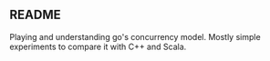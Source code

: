 README
------

Playing and understanding go's concurrency model. Mostly simple experiments
to compare it with C++ and Scala.

